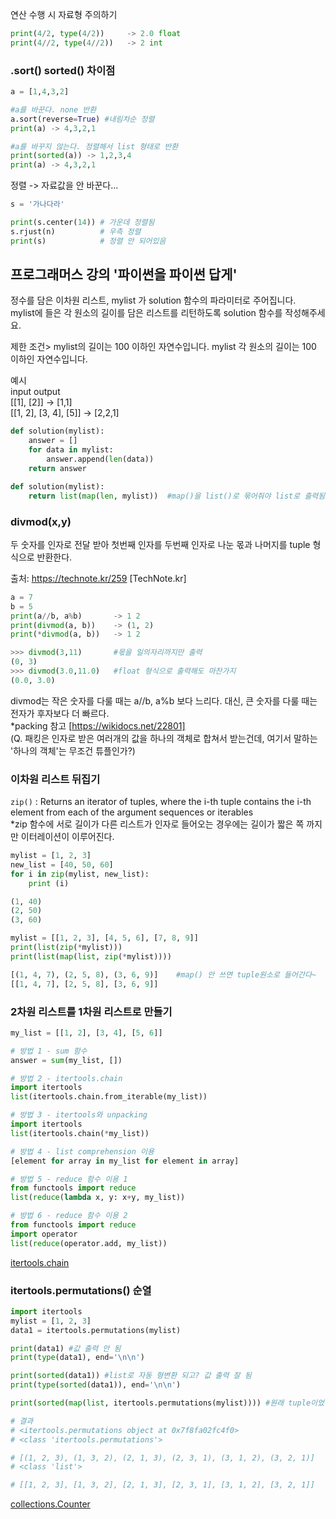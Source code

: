 연산 수행 시 자료형 주의하기
```py
print(4/2, type(4/2))     -> 2.0 float
print(4//2, type(4//2))   -> 2 int
```   
### .sort() sorted() 차이점
```py
a = [1,4,3,2]

#a를 바꾼다. none 반환
a.sort(reverse=True) #내림차순 정렬
print(a) -> 4,3,2,1 

#a를 바꾸지 않는다. 정렬해서 list 형태로 반환
print(sorted(a)) -> 1,2,3,4 
print(a) -> 4,3,2,1
```
정렬 -> 자료값을 안 바꾼다...
```py
s = '가나다라'

print(s.center(14)) # 가운데 정렬됨
s.rjust(n)          # 우측 정렬
print(s)            # 정렬 안 되어있음
```
## 프로그래머스 강의 '파이썬을 파이썬 답게'
정수를 담은 이차원 리스트, mylist 가 solution 함수의 파라미터로 주어집니다.   
mylist에 들은 각 원소의 길이를 담은 리스트를 리턴하도록 solution 함수를 작성해주세요.

제한 조건> mylist의 길이는 100 이하인 자연수입니다. mylist 각 원소의 길이는 100 이하인 자연수입니다.

예시   
input	                   output   
[[1], [2]]	          -> [1,1]   
[[1, 2], [3, 4], [5]]	-> [2,2,1]   

``` py
def solution(mylist):
    answer = []
    for data in mylist:
        answer.append(len(data))
    return answer

def solution(mylist):
    return list(map(len, mylist))  #map()을 list()로 묶어줘야 list로 출력됨.
```

### divmod(x,y)
두 숫자를 인자로 전달 받아 첫번째 인자를 두번째 인자로 나눈 몫과 나머지를 tuple 형식으로 반환한다.   

출처: https://technote.kr/259 [TechNote.kr]
``` py
a = 7
b = 5
print(a//b, a%b)       -> 1 2
print(divmod(a, b))    -> (1, 2)
print(*divmod(a, b))   -> 1 2

>>> divmod(3,11)       #몫을 일의자리까지만 출력
(0, 3)
>>> divmod(3.0,11.0)   #float 형식으로 출력해도 마찬가지
(0.0, 3.0)
```
divmod는 작은 숫자를 다룰 때는 a//b, a%b 보다 느리다. 대신, 큰 숫자를 다룰 때는 전자가 후자보다 더 빠르다.   
*packing 참고 [https://wikidocs.net/22801]   
(Q. 패킹은 인자로 받은 여러개의 값을 하나의 객체로 합쳐서 받는건데, 여기서 말하는 '하나의 객체'는 무조건 튜플인가?)   

### 이차원 리스트 뒤집기
`zip()` : Returns an iterator of tuples, where the i-th tuple contains the i-th element from each of the argument sequences or iterables   
*zip 함수에 서로 길이가 다른 리스트가 인자로 들어오는 경우에는 길이가 짧은 쪽 까지만 이터레이션이 이루어진다.
```py
mylist = [1, 2, 3]
new_list = [40, 50, 60]
for i in zip(mylist, new_list):
    print (i)

(1, 40)
(2, 50)
(3, 60)

mylist = [[1, 2, 3], [4, 5, 6], [7, 8, 9]]
print(list(zip(*mylist)))
print(list(map(list, zip(*mylist))))

[(1, 4, 7), (2, 5, 8), (3, 6, 9)]    #map() 안 쓰면 tuple원소로 들어간다~
[[1, 4, 7], [2, 5, 8], [3, 6, 9]]
```
### 2차원 리스트를 1차원 리스트로 만들기
```py
my_list = [[1, 2], [3, 4], [5, 6]]

# 방법 1 - sum 함수
answer = sum(my_list, [])

# 방법 2 - itertools.chain
import itertools
list(itertools.chain.from_iterable(my_list))

# 방법 3 - itertools와 unpacking
import itertools
list(itertools.chain(*my_list))

# 방법 4 - list comprehension 이용
[element for array in my_list for element in array]

# 방법 5 - reduce 함수 이용 1
from functools import reduce
list(reduce(lambda x, y: x+y, my_list))

# 방법 6 - reduce 함수 이용 2
from functools import reduce
import operator
list(reduce(operator.add, my_list))
```
[itertools.chain](https://docs.python.org/3/library/itertools.html#itertools.chain)

### itertools.permutations() 순열
```py
import itertools
mylist = [1, 2, 3]
data1 = itertools.permutations(mylist)

print(data1) #값 출력 안 됨
print(type(data1), end='\n\n')

print(sorted(data1)) #list로 자동 형변환 되고? 값 출력 잘 됨
print(type(sorted(data1)), end='\n\n')

print(sorted(map(list, itertools.permutations(mylist)))) #원래 tuple이었던 원소를 list로 바꿔서 2차원 list 만들기

# 결과
# <itertools.permutations object at 0x7f8fa02fc4f0>
# <class 'itertools.permutations'>

# [(1, 2, 3), (1, 3, 2), (2, 1, 3), (2, 3, 1), (3, 1, 2), (3, 2, 1)]
# <class 'list'>

# [[1, 2, 3], [1, 3, 2], [2, 1, 3], [2, 3, 1], [3, 1, 2], [3, 2, 1]]
```
[collections.Counter](https://www.daleseo.com/python-collections-counter/)

